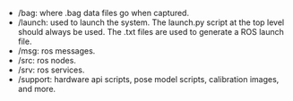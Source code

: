 - /bag: where .bag data files go when captured. 
- /launch: used to launch the system. The launch.py script at the top level should always be used. The .txt files are used to generate a ROS launch file. 
- /msg: ros messages.
- /src: ros nodes.
- /srv: ros services.
- /support: hardware api scripts, pose model scripts, calibration images, and more. 